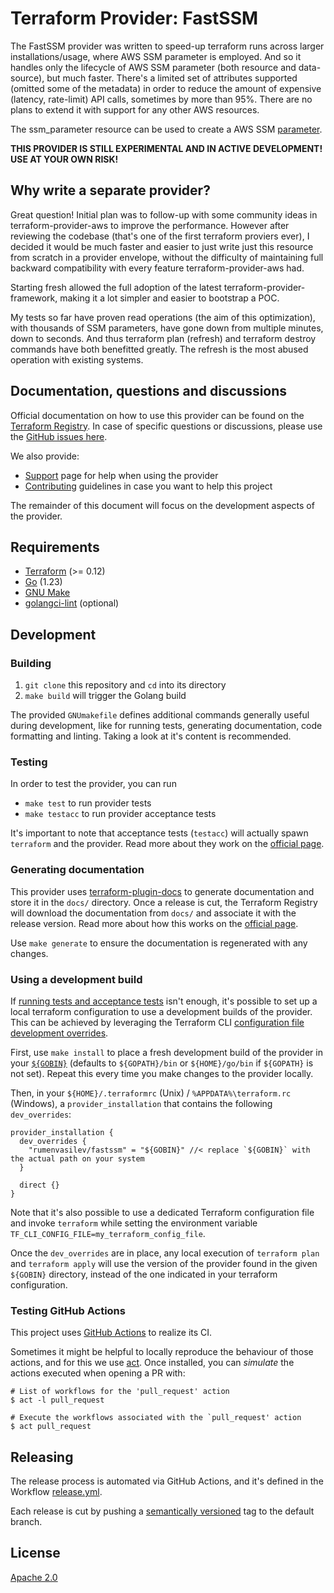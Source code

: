 # Terraform Provider: FastSSM

The FastSSM provider was written to speed-up terraform runs across larger installations/usage, where AWS SSM parameter is employed. And so it handles only the lifecycle of AWS SSM parameter (both resource and data-source), but much faster. There's a limited set of attributes supported (omitted some of the metadata) in order to reduce the amount of expensive (latency, rate-limit) API calls, sometimes by more than 95%. There are no plans to extend it with support for any other AWS resources.

The ssm_parameter resource can be used to create a AWS SSM [parameter](docs/resources/parameter.md).

**THIS PROVIDER IS STILL EXPERIMENTAL AND IN ACTIVE DEVELOPMENT! USE AT YOUR OWN RISK!**

## Why write a separate provider?

Great question! Initial plan was to follow-up with some community ideas in terraform-provider-aws to improve the performance. However after reviewing the codebase (that's one of the first terraform proviers ever), I decided it would be much faster and easier to just write just this resource from scratch in a provider envelope, without the difficulty of maintaining full backward compatibility with every feature terraform-provider-aws had.

Starting fresh allowed the full adoption of the latest terraform-provider-framework, making it a lot simpler and easier to bootstrap a POC.

My tests so far have proven read operations (the aim of this optimization), with thousands of SSM parameters, have gone down from multiple minutes, down to seconds. And thus terraform plan (refresh) and terraform destroy commands have both benefitted greatly. The refresh is the most abused operation with existing systems.

## Documentation, questions and discussions

Official documentation on how to use this provider can be found on the
[Terraform Registry](https://registry.terraform.io/providers/rumenvasilev/fastssm/latest/docs).
In case of specific questions or discussions, please use the
[GitHub issues here](https://github.com/rumenvasilev/terraform-provider-fastssm/issues).

We also provide:

* [Support](.github/SUPPORT.md) page for help when using the provider
* [Contributing](.github/CONTRIBUTING.md) guidelines in case you want to help this project

The remainder of this document will focus on the development aspects of the provider.

## Requirements

* [Terraform](https://www.terraform.io/downloads) (>= 0.12)
* [Go](https://go.dev/doc/install) (1.23)
* [GNU Make](https://www.gnu.org/software/make/)
* [golangci-lint](https://golangci-lint.run/usage/install/#local-installation) (optional)

## Development

### Building

1. `git clone` this repository and `cd` into its directory
2. `make build` will trigger the Golang build

The provided `GNUmakefile` defines additional commands generally useful during development,
like for running tests, generating documentation, code formatting and linting.
Taking a look at it's content is recommended.

### Testing

In order to test the provider, you can run

* `make test` to run provider tests
* `make testacc` to run provider acceptance tests

It's important to note that acceptance tests (`testacc`) will actually spawn
`terraform` and the provider. Read more about they work on the
[official page](https://www.terraform.io/plugin/sdkv2/testing/acceptance-tests).

### Generating documentation

This provider uses [terraform-plugin-docs](https://github.com/hashicorp/terraform-plugin-docs/)
to generate documentation and store it in the `docs/` directory.
Once a release is cut, the Terraform Registry will download the documentation from `docs/`
and associate it with the release version. Read more about how this works on the
[official page](https://www.terraform.io/registry/providers/docs).

Use `make generate` to ensure the documentation is regenerated with any changes.

### Using a development build

If [running tests and acceptance tests](#testing) isn't enough, it's possible to set up a local terraform configuration
to use a development builds of the provider. This can be achieved by leveraging the Terraform CLI
[configuration file development overrides](https://www.terraform.io/cli/config/config-file#development-overrides-for-provider-developers).

First, use `make install` to place a fresh development build of the provider in your [`${GOBIN}`](https://pkg.go.dev/cmd/go#hdr-Compile_and_install_packages_and_dependencies) (defaults to `${GOPATH}/bin` or `${HOME}/go/bin` if `${GOPATH}` is not set). Repeat
this every time you make changes to the provider locally.

Then, in your `${HOME}/.terraformrc` (Unix) / `%APPDATA%\terraform.rc` (Windows), a `provider_installation` that contains
the following `dev_overrides`:

```hcl
provider_installation {
  dev_overrides {
    "rumenvasilev/fastssm" = "${GOBIN}" //< replace `${GOBIN}` with the actual path on your system
  }

  direct {}
}
```

Note that it's also possible to use a dedicated Terraform configuration file and invoke `terraform` while setting
the environment variable `TF_CLI_CONFIG_FILE=my_terraform_config_file`.

Once the `dev_overrides` are in place, any local execution of `terraform plan` and `terraform apply` will
use the version of the provider found in the given `${GOBIN}` directory,
instead of the one indicated in your terraform configuration.

### Testing GitHub Actions

This project uses [GitHub Actions](https://docs.github.com/en/actions/automating-builds-and-tests) to realize its CI.

Sometimes it might be helpful to locally reproduce the behaviour of those actions,
and for this we use [act](https://github.com/nektos/act). Once installed, you can _simulate_ the actions executed
when opening a PR with:

```shell
# List of workflows for the 'pull_request' action
$ act -l pull_request

# Execute the workflows associated with the `pull_request' action 
$ act pull_request
```

## Releasing

The release process is automated via GitHub Actions, and it's defined in the Workflow
[release.yml](./.github/workflows/release.yml).

Each release is cut by pushing a [semantically versioned](https://semver.org/) tag to the default branch.

## License

[Apache 2.0](./LICENSE)